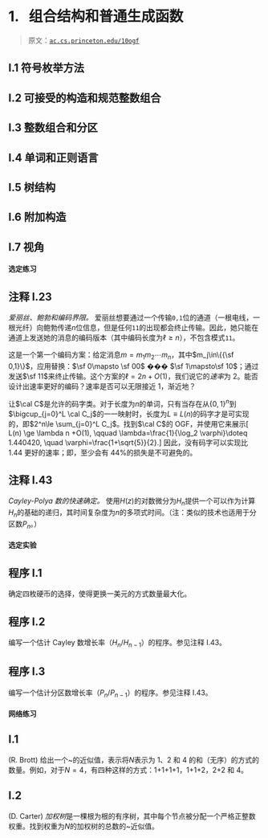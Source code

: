 # 1\.   组合结构和普通生成函数

> 原文：[`ac.cs.princeton.edu/10ogf`](https://ac.cs.princeton.edu/10ogf)

## I.1 符号枚举方法

## I.2 可接受的构造和规范整数组合

## I.3 整数组合和分区

## I.4 单词和正则语言

## I.5 树结构

## I.6 附加构造

## I.7 视角

#### 选定练习

## 注释 I.23

*爱丽丝、鲍勃和编码界限。* 爱丽丝想要通过一个传输`0,1`位的通道（一根电线，一根光纤）向鲍勃传递$n$位信息，但是任何`11`的出现都会终止传输。因此，她只能在通道上发送她的消息的编码版本（其中编码长度为$\ell\ge n$），不包含模式`11`。

这是一个第一个编码方案：给定消息$m=m_1m_2\cdots m_n$，其中$m_j\in\{{\sf 0,1}\}$，应用替换：$\sf 0\mapsto \sf 00$ ��� $\sf 1\mapsto\sf 10$；通过发送$\sf 11$来终止传输。这个方案的$\ell=2n+O(1)$，我们说它的*速率*为 2。能否设计出速率更好的编码？速率是否可以无限接近 1，渐近地？

让$\cal C$是允许的码字类。对于长度为$n$的单词，只有当存在从$\{0,1\}^n$到$\bigcup_{j=0}^L \cal C_j$的一一映射时，长度为$L\equiv L(n)$的码字才是可实现的，即$2^n\le \sum_{j=0}^L C_j$。找到$\cal C$的 OGF，并使用它来展示\[ L(n) \ge \lambda n +O(1), \qquad \lambda=\frac{1}{\log_2 \varphi}\doteq 1.440420, \quad \varphi=\frac{1+\sqrt{5}}{2}.\] 因此，没有码字可以实现比 1.44 更好的速率；即，至少会有 44%的损失是不可避免的。

## 注释 I.43

*Cayley-Polya 数的快速确定。* 使用$H(z)$的对数微分为$H_n$提供一个可以作为计算$H_n$的基础的递归，其时间复杂度为$n$的多项式时间。（注：类似的技术也适用于分区数$P_n$。）

#### 选定实验

## 程序 I.1

确定四枚硬币的选择，使得更换一美元的方式数量最大化。

## 程序 I.2

编写一个估计 Cayley 数增长率（$H_n/H_{n-1}$）的程序。参见注释 I.43。

## 程序 I.3

编写一个估计分区数增长率（$P_n/P_{n-1}$）的程序。参见注释 I.43。

#### 网络练习

## I.1

(R. Brott) 给出一个~的近似值，表示将$N$表示为 1、2 和 4 的和（无序）的方式的数量。例如，对于$N=4$，有四种这样的方式：1+1+1+1，1+1+2，2+2 和 4。

## I.2

(D. Carter) *加权树*是一棵根为根的有序树，其中每个节点被分配一个严格正整数权重。找到权重为$N$的加权树的总数的~近似值。
